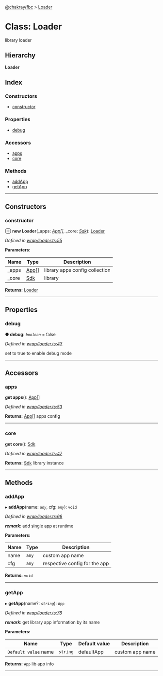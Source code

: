 [@chakray/fbc](../README.md) > [Loader](../classes/loader.md)

# Class: Loader

library loader

## Hierarchy

**Loader**

## Index

### Constructors

* [constructor](loader.md#constructor)

### Properties

* [debug](loader.md#debug)

### Accessors

* [apps](loader.md#apps)
* [core](loader.md#core)

### Methods

* [addApp](loader.md#addapp)
* [getApp](loader.md#getapp)

---

## Constructors

<a id="constructor"></a>

###  constructor

⊕ **new Loader**(_apps: *[App](app.md)[]*, _core: *[Sdk](sdk.md)*): [Loader](loader.md)

*Defined in [wrap/loader.ts:55](https://github.com/chakray/rig/blob/a8c9d6c/projects/chakray/fbc/src/wrap/loader.ts#L55)*

**Parameters:**

| Name | Type | Description |
| ------ | ------ | ------ |
| _apps | [App](app.md)[] |  library apps config collection |
| _core | [Sdk](sdk.md) |  library |

**Returns:** [Loader](loader.md)

___

## Properties

<a id="debug"></a>

###  debug

**● debug**: *`boolean`* = false

*Defined in [wrap/loader.ts:43](https://github.com/chakray/rig/blob/a8c9d6c/projects/chakray/fbc/src/wrap/loader.ts#L43)*

set to true to enable debug mode

___

## Accessors

<a id="apps"></a>

###  apps

**get apps**(): [App](app.md)[]

*Defined in [wrap/loader.ts:53](https://github.com/chakray/rig/blob/a8c9d6c/projects/chakray/fbc/src/wrap/loader.ts#L53)*

**Returns:** [App](app.md)[]
apps config

___
<a id="core"></a>

###  core

**get core**(): [Sdk](sdk.md)

*Defined in [wrap/loader.ts:47](https://github.com/chakray/rig/blob/a8c9d6c/projects/chakray/fbc/src/wrap/loader.ts#L47)*

**Returns:** [Sdk](sdk.md)
library instance

___

## Methods

<a id="addapp"></a>

###  addApp

▸ **addApp**(name: *`any`*, cfg: *`any`*): `void`

*Defined in [wrap/loader.ts:68](https://github.com/chakray/rig/blob/a8c9d6c/projects/chakray/fbc/src/wrap/loader.ts#L68)*

*__remark__*: add single app at runtime

**Parameters:**

| Name | Type | Description |
| ------ | ------ | ------ |
| name | `any` |  custom app name |
| cfg | `any` |  respective config for the app |

**Returns:** `void`

___
<a id="getapp"></a>

###  getApp

▸ **getApp**(name?: *`string`*): `App`

*Defined in [wrap/loader.ts:76](https://github.com/chakray/rig/blob/a8c9d6c/projects/chakray/fbc/src/wrap/loader.ts#L76)*

*__remark__*: get library app information by its name

**Parameters:**

| Name | Type | Default value | Description |
| ------ | ------ | ------ | ------ |
| `Default value` name | `string` |  defaultApp |  custom app name |

**Returns:** `App`
lib app info

___

